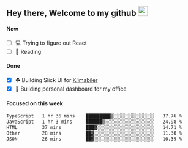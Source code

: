 ## Hey there, Welcome to my github <img src="https://media.giphy.com/media/hvRJCLFzcasrR4ia7z/giphy.gif" width="25px">

#### Now
- [ ] 💻 Trying to figure out React
- [ ] 📕 Reading

#### Done
- [x] ☘️ Building Slick UI for [Klimabiler](https://klimabiler.dk)
- [x] 🚀 Building personal dashboard for my office
 
 #### Focused on this week
<!--START_SECTION:waka-->

```txt
TypeScript   1 hr 36 mins    █████████▒░░░░░░░░░░░░░░░   37.76 %
JavaScript   1 hr 3 mins     ██████▒░░░░░░░░░░░░░░░░░░   24.98 %
HTML         37 mins         ███▓░░░░░░░░░░░░░░░░░░░░░   14.71 %
Other        28 mins         ██▓░░░░░░░░░░░░░░░░░░░░░░   11.30 %
JSON         26 mins         ██▓░░░░░░░░░░░░░░░░░░░░░░   10.39 %
```

<!--END_SECTION:waka-->

